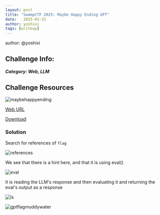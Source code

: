 ```yaml
---
layout: post
title: "SwampCTF 2025: Maybe Happy Ending GPT"
date:   2025-03-31
author: yoshixi
tags: [writeup]
---
```



author: @yoshixi
## **Challenge Info:**
##### Category: Web, LLM

## Challenge Resources

![maybehappyending](https://digitalyoshixi.github.io/ctfs/swampctf2025/maybehappy.webp)

[Web URL](http://chals.swampctf.com:50207/)

[Download](https://ctf.swampctf.com/files/68f09c26e413cc219c7711c6e945d8fc/MaybeHappyEndingGPT.zip?token=eyJ1c2VyX2lkIjoxOTEsInRlYW1faWQiOjEwOCwiZmlsZV9pZCI6Mzd9.Z-oTmg.qLXXXrIORiDeBtnveM7ITCvmXr0)

### Solution

Search for references of `flag`

![references](https://digitalyoshixi.github.io/ctfs/swampctf2025/references.webp)

We see that there is a hint here, and that it is using eval()

![eval](https://digitalyoshixi.github.io/ctfs/swampctf2025/eval.webp)

It is reading the LLM's response and then evaluating it and returning the eval's output as a response

![ls](https://digitalyoshixi.github.io/ctfs/swampctf2025/ls.webp)

![gptflag](https://digitalyoshixi.github.io/ctfs/swampctf2025/gptflag.webp)muddywater